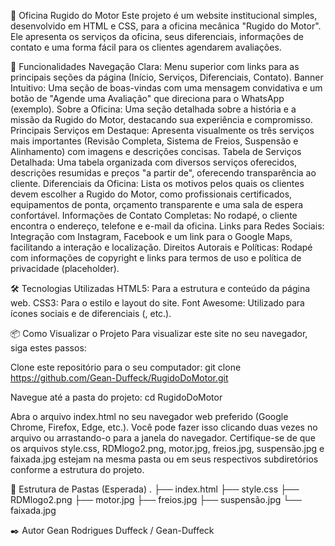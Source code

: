 🚗 Oficina Rugido do Motor
Este projeto é um website institucional simples, desenvolvido em HTML e CSS, para a oficina mecânica "Rugido do Motor".
Ele apresenta os serviços da oficina, seus diferenciais, informações de contato e uma forma fácil para os clientes agendarem avaliações.

🚀 Funcionalidades
Navegação Clara: Menu superior com links para as principais seções da página (Início, Serviços, Diferenciais, Contato).
Banner Intuitivo: Uma seção de boas-vindas com uma mensagem convidativa e um botão de "Agende uma Avaliação" que direciona para o WhatsApp (exemplo).
Sobre a Oficina: Uma seção detalhada sobre a história e a missão da Rugido do Motor, destacando sua experiência e compromisso.
Principais Serviços em Destaque: Apresenta visualmente os três serviços mais importantes (Revisão Completa, Sistema de Freios, Suspensão e Alinhamento) com imagens e descrições concisas.
Tabela de Serviços Detalhada: Uma tabela organizada com diversos serviços oferecidos, descrições resumidas e preços "a partir de", oferecendo transparência ao cliente.
Diferenciais da Oficina: Lista os motivos pelos quais os clientes devem escolher a Rugido do Motor, como profissionais certificados, equipamentos de ponta, orçamento transparente e uma sala de espera confortável.
Informações de Contato Completas: No rodapé, o cliente encontra o endereço, telefone e e-mail da oficina.
Links para Redes Sociais: Integração com Instagram, Facebook e um link para o Google Maps, facilitando a interação e localização.
Direitos Autorais e Políticas: Rodapé com informações de copyright e links para termos de uso e política de privacidade (placeholder).

🛠️ Tecnologias Utilizadas
HTML5: Para a estrutura e conteúdo da página web.
CSS3: Para o estilo e layout do site.
Font Awesome: Utilizado para ícones sociais e de diferenciais (<i class="fas fa-check-circle"></i>, etc.).

📦 Como Visualizar o Projeto
Para visualizar este site no seu navegador, siga estes passos:

Clone este repositório para o seu computador:
git clone https://github.com/Gean-Duffeck/RugidoDoMotor.git

Navegue até a pasta do projeto:
cd RugidoDoMotor

Abra o arquivo index.html no seu navegador web preferido (Google Chrome, Firefox, Edge, etc.). Você pode fazer isso clicando duas vezes no arquivo ou arrastando-o para a janela do navegador.
Certifique-se de que os arquivos style.css, RDMlogo2.png, motor.jpg, freios.jpg, suspensão.jpg e faixada.jpg estejam na mesma pasta ou em seus respectivos subdiretórios conforme a estrutura do projeto.

📂 Estrutura de Pastas (Esperada)
.
├── index.html
├── style.css
├── RDMlogo2.png
├── motor.jpg
├── freios.jpg
├── suspensão.jpg
└── faixada.jpg

✒️ Autor
Gean Rodrigues Duffeck / Gean-Duffeck

